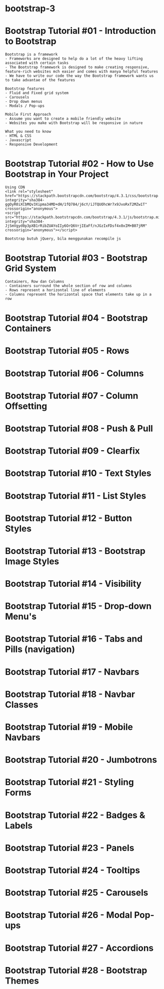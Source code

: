# bootstrap-3

# Bootstrap Tutorial #01 - Introduction to Bootstrap

```
Bootstrap is a framework
- Frameworks are designed to help do a lot of the heavy lifting associated with certain tasks
- The Bootstrap framework is designed to make creating responsive, feature-rich websites mch easier and comes with manya helpful features
- We have to write our code the way the Bootstrap framework wants us to take advantae of the features
```

```
Bootstrap features
- Fluid and Fixed grid system
- Carousels
- Drop down menus
- Modals / Pop-ups
```

```
Mobile First Approach
- Assume you want to create a mobile friendly website
- Websites you make with Bootstrap will be responsive in nature
```

```
What you need to know
- HTML & CSS
- Javascript
- Responsive Development
```

# Bootstrap Tutorial #02 - How to Use Bootstrap in Your Project

```
Using CDN
<link rel="stylesheet" href="https://stackpath.bootstrapcdn.com/bootstrap/4.3.1/css/bootstrap.min.css" integrity="sha384-ggOyR0iXCbMQv3Xipma34MD+dH/1fQ784/j6cY/iJTQUOhcWr7x9JvoRxT2MZw1T" crossorigin="anonymous">
<script src="https://stackpath.bootstrapcdn.com/bootstrap/4.3.1/js/bootstrap.min.js" integrity="sha384-JjSmVgyd0p3pXB1rRibZUAYoIIy6OrQ6VrjIEaFf/nJGzIxFDsf4x0xIM+B07jRM" crossorigin="anonymous"></script>

Bootstrap butuh jQuery, bila menggunakan recompile js
```

# Bootstrap Tutorial #03 - Bootstrap Grid System

```
Containers, Row dan Columns
- Containers surround the whole section of row and columns
- Rows represent a horizontal line of elements
- Columns represent the horizontal space that elements take up in a row
```

# Bootstrap Tutorial #04 - Bootstrap Containers

# Bootstrap Tutorial #05 - Rows

# Bootstrap Tutorial #06 - Columns

# Bootstrap Tutorial #07 - Column Offsetting

# Bootstrap Tutorial #08 - Push & Pull

# Bootstrap Tutorial #09 - Clearfix

# Bootstrap Tutorial #10 - Text Styles

# Bootstrap Tutorial #11 - List Styles

# Bootstrap Tutorial #12 - Button Styles

# Bootstrap Tutorial #13 - Bootstrap Image Styles

# Bootstrap Tutorial #14 - Visibility

# Bootstrap Tutorial #15 - Drop-down Menu's

# Bootstrap Tutorial #16 - Tabs and Pills (navigation)

# Bootstrap Tutorial #17 - Navbars

# Bootstrap Tutorial #18 - Navbar Classes

# Bootstrap Tutorial #19 - Mobile Navbars

# Bootstrap Tutorial #20 - Jumbotrons

# Bootstrap Tutorial #21 - Styling Forms

# Bootstrap Tutorial #22 - Badges & Labels

# Bootstrap Tutorial #23 - Panels

# Bootstrap Tutorial #24 - Tooltips

# Bootstrap Tutorial #25 - Carousels

# Bootstrap Tutorial #26 - Modal Pop-ups

# Bootstrap Tutorial #27 - Accordions

# Bootstrap Tutorial #28 - Bootstrap Themes
